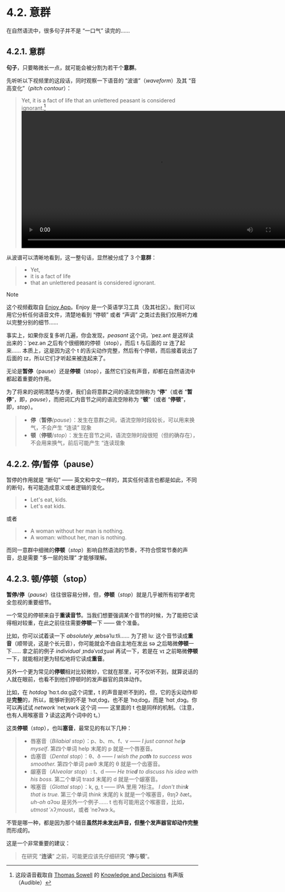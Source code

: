 # 4.2. 意群

在自然语流中，很多句子并不是 “一口气” 读完的…… 

## 4.2.1. 意群

**句子**，只要略微长一点，就可能会被分割为若干个**意群**。

先听听以下视频里的这段话，同时观察一下语音的 “波谱”（*waveform*）及其 “音高变化”（*pitch contour*）：

> Yet, it is a fact of life that an unlettered peasant is considered ignorant.[^1]
> <video controls width="720"> <source src="/videos/yet-it-is-a-fact-of-life.mp4" type="video/mp4"></source>Your browser does not support the video tag. </video>

从波谱可以清晰地看到，这一整句话，显然被分成了 3 个**意群**：

> * Yet,
> * it is a fact of life
> * that an unlettered peasant is considered ignorant.

> [!Note]
> 这个视频截取自 [Enjoy App](https://1000h.org/enjoy-app/)。Enjoy 是一个英语学习工具（及其社区）。我们可以用它分析任何语音文件，清楚地看到 “停顿” 或者 “声调” 之类过去我们仅用听力难以完整分别的细节……

事实上，如果你反复多听几遍，你会发现，*peasant* 这个词，<span class="pho alt">ˈpez.ənt</span> 是这样读出来的：<span class="pho alt">ˈpez.ən</span> 之后有个很细微的停顿（stop），而后 <span class="pho">t</span> 与后面的 <span class="pho">ɪz</span> 连了起来…… 本质上，这是因为这个 <span class="pho">t</span> 的舌尖动作完整，然后有个停顿，而后接着说出了后面的 <span class="pho">ɪz</span>，所以它们才听起来被连起来了。

无论是**暂停**（pause）还是**停顿**（stop），虽然它们没有声音，却都在自然语流中都起着重要的作用。

为了将来的说明清楚与方便，我们会将意群之间的语流空隙称为 “**停**”（或者 “**暂停**”，即，*pause*），而把词汇内音节之间的语流空隙称为 “**顿**”（或者 “**停顿**”，即，*stop*）。

> * **停**（**暂停**/*pause*）：发生在意群之间，语流空隙时段较长，可以用来换气，不会产生 “连读” 现象
> * **顿**（**停顿**/*stop*）：发生在音节之间，语流空隙时段很短（但的确存在），不会用来换气，前后可能产生 “连读现象

## 4.2.2. 停/暂停（pause）

暂停的作用就是 “断句” —— 英文和中文一样的，其实任何语言也都是如此，不同的断句，有可能造成意义或者逻辑的变化。

> * Let's eat, kids. <span class="speak-word-inline" data-audio-us-male="/audios/Let's-eat...-kids.-alloy.mp3"></span>
> * Let's eat kids. <span class="speak-word-inline" data-audio-us-male="/audios/Let's-eat-kids.-alloy.mp3"></span>

或者

> * A woman without her man is nothing. <span class="speak-word-inline" data-audio-us-male="/audios/A-woman-without-her-man-is-nothing.-alloy.mp3"></span>
> * A woman: without her, man is nothing. <span class="speak-word-inline" data-audio-us-female="/audios/A-woman,-without-her,-man-is-nothing.-nova.mp3"></span>

而同一意群中细微的**停顿**（*stop*）影响自然语流的节奏，不符合惯常节奏的声音，总是需要 “多一层的处理” 才能够理解。

## 4.2.3. 顿/停顿（stop）

**暂停/停**（*pause*）往往很容易分辨，但，**停顿**（*stop*）就是几乎被所有初学者完全忽视的重要细节。

一个常见的停顿来自于**重读音节**。当我们想要强调某个音节的时候，为了能把它读得相对较重，在此之前往往需要**停顿**一下 —— 做个准备。

比如，你可以试着读一下 *absolutely* <span class="pho alt">ˌæbsəˈluːtli</span><span class="speak-word-inline" data-audio-us-male="/audios/absolutely-us-male.mp3" data-audio-us-female="/audios/absolutely-us-female.mp3"></span>…… 为了把 <span class="pho alt">luː</span> 这个音节读成**重音**（顺带说，这是个长元音），你可能就会不由自主地在发出 <span class="pho">sə</span> 之后略微**停顿**一下…… 拿之前的例子 *individual* <span class="pho alt">ˌɪndəˈvɪdʒuəl</span><span class="speak-word-inline" data-audio-us-male="/audios/individual-us-male.mp3" data-audio-us-female="/audios/individual-us-female.mp3"></span> 再试一下，若是在 <span class="pho alt">vɪ</span> 之前略微**停顿**一下，就能相对更为轻松地将它读成**重音**。

另外一个更为常见的**停顿**相对比较微妙，它就在那里，可不仅听不到，就算说话的人就在眼前，也看不到他们停顿时的发声器官的具体动作。

比如，在 *hotdog* <span class="pho alt">ˈhɑːt.dɑːɡ</span><span class="speak-word-inline" data-audio-us-male="/audios/hotdog-us-male.mp3" data-audio-us-female="/audios/hotdog-us-female.mp3"></span>这个词里，<span class="pho">t</span> 的声音是听不到的，但，它的舌尖动作却是**完整**的，所以，能够听到的不是 <span class="pho alt">ˈhɑtˌdɔg</span>，也不是 <span class="pho alt">ˈhɑˌdɔg</span>，而是 <span class="pho alt">ˈhɑt̚ ˌdɔg</span><span class="speak-word-inline" data-audio-us-male="/audios/hotdog-us-male.mp3" data-audio-us-female="/audios/hotdog-us-female.mp3"></span>。你可以再试试 *network* <span class="pho alt">ˈnetˌwərk</span><span class="speak-word-inline" data-audio-us-male="/audios/network-us-male.mp3" data-audio-us-female="/audios/network-us-female.mp3"></span> 这个词 —— 这里面的 <span class="pho">t</span> 也是同样的机制。（注意，也有人用喉塞音 <span class="pho">ʔ</span> 读这这两个词中的 <span class="pho">t</span>。）

这类**停顿**（*stop*），也叫**塞音**，最常见的有以下几种：

> - 唇塞音（*Bilabial stop*）：<span class="pho">p</span>、<span class="pho">b</span>、<span class="pho">m</span>、<span class="pho">f</span>、<span class="pho">v</span> —— *I just cannot hel**p** myself*. <span class="speak-word-inline" data-audio-us-male="/audios/sentence-just-cannot-alloy.mp3" data-audio-us-female="/audios/sentence-just-cannot-nova.mp3"></span> 第四个单词 <span class="pho alt">help</span> 末尾的 <span class="pho">p</span> 就是一个唇塞音。
> - 齿塞音（*Dental stop*）：<span class="pho">θ</span>、<span class="pho">ð</span> —— *I wish the pa**th** to success was smoother.*<span class="speak-word-inline" data-audio-us-male="/audios/sentence-wish-the-alloy.mp3" data-audio-us-female="/audios/sentence-wish-the-nova.mp3"></span> 第四个单词 <span class="pho alt">pæθ</span> 末尾的 <span class="pho">θ</span> 就是一个齿塞音。
> - 龈塞音（*Alveolar stop*）: <span class="pho">t</span>、<span class="pho">d</span> —— *He trie**d** to discuss his idea with his boss.*<span class="speak-word-inline" data-audio-us-male="/audios/sentence-tried-to-alloy.mp3" data-audio-us-female="/audios/sentence-tried-to-nova.mp3"></span> 第二个单词 <span class="pho alt">traɪd</span> 末尾的 <span class="pho">d</span> 就是一个龈塞音。
> - 喉塞音（*Glottal stop*）：<span class="pho">k</span>, <span class="pho">g</span>, <span class="pho">t</span> —— IPA 里用 <span class="pho">ʔ</span>标注。 *I don't thin**k** that is true.*<span class="speak-word-inline" data-audio-us-male="/audios/sentence-don't-think-alloy.mp3" data-audio-us-female="/audios/sentence-don't-think-nova.mp3"></span> 第三个单词 *think* 末尾的 <span class="pho">k</span> 就是一个喉塞音，<span class="pho alt">θɪŋʔ ðæt</span>。 *uh-oh* <span class="pho alt">ɑʔoʊ</span><span class="speak-word-inline" data-audio-us-female="/audios/Uh-Oh.mp3"></span> 是另外一个例子…… <span class="pho">t</span> 也有可能用这个喉塞音，比如，*utmost* <span class="pho alt">ˈʌʔˌmoʊst</span><span class="speak-word-inline" data-audio-us-male="/audios/utmost-us-male.mp3" data-audio-us-female="/audios/utmost-us-female.mp3"></span>，或者 <span class="pho alt">ˈneʔwɝːk</span><span class="speak-word-inline" data-audio-us-male="/audios/network-us-male.mp3" data-audio-us-female="/audios/network-us-female.mp3"></span>。

不管是哪一种，都是因为那个辅音**虽然并未发出声音，但整个发声器官却动作完整**而形成的。

这是一个非常重要的建议：

> 在研究 “**连读**” 之前，可能更应该先仔细研究 “**停**与**顿**”。

[^1]: 这段语音截取自 [Thomas Sowell](https://en.wikipedia.org/wiki/Thomas_Sowell) 的 [Knowledge and Decisions](https://www.amazon.com/Knowledge-Decisions-Thomas-Sowell-ebook/dp/B09NKRSC3W/) 有声版（Audible）
